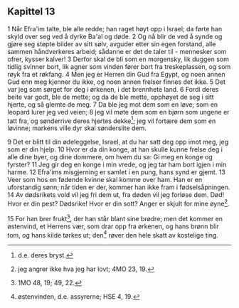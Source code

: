 ## Kapittel 13

1 Når Efra'im talte, ble alle redde; han raget høyt opp i Israel; da førte han skyld over seg ved å dyrke Ba'al og døde.
2 Og nå blir de ved å synde og gjøre seg støpte bilder av sitt sølv, avguder etter sin egen forstand, alle sammen håndverkeres arbeid; sådanne er det de taler til - mennesker som ofrer, kysser kalver!
3 Derfor skal de bli som en morgensky, lik duggen som tidlig svinner bort, lik agner som vinden fører bort fra treskeplassen, og som røyk fra et røkfang.
4 Men jeg er Herren din Gud fra Egypt, og noen annen Gud enn meg kjenner du ikke, og noen annen frelser finnes det ikke.
5 Det var jeg som sørget for deg i ørkenen, i det brennhete land.
6 Fordi deres beite var godt, ble de mette; og da de ble mette, opphøyet de seg i sitt hjerte, og så glemte de meg.
7 Da ble jeg mot dem som en løve; som en leopard lurer jeg ved veien;
8 jeg vil møte dem som en bjørn som ungene er tatt fra, og sønderrive deres hjertes dekke[^1]; jeg vil fortære dem som en løvinne; markens ville dyr skal sønderslite dem.

9 Det er blitt til din ødeleggelse, Israel, at du har satt deg opp imot meg, jeg som er din hjelp.
10 Hvor er da din konge, at han skulle kunne frelse deg i alle dine byer, og dine dommere, om hvem du sa: Gi meg en konge og fyrster?
11 Jeg gir deg en konge i min vrede, og jeg tar ham bort igjen i min harme.
12 Efra'ims misgjerning er samlet i en pung, hans synd er gjemt.
13 Veer som hos en fødende kvinne skal komme over ham. Han er en uforstandig sønn; når tiden er der, kommer han ikke fram i fødselsåpningen.
14 Av dødsrikets vold vil jeg fri dem ut, fra døden vil jeg forløse dem. Død! Hvor er din pest? Dødsrike! Hvor er din sott? Anger er skjult for mine øyne[^2].

15 For han brer frukt[^3], der han står blant sine brødre; men det kommer en østenvind, et Herrens vær, som drar opp fra ørkenen, og hans brønn blir tom, og hans kilde tørkes ut; den[^4] røver den hele skatt av kostelige ting.


[^1]:  d.e. deres bryst.
[^2]:  jeg angrer ikke hva jeg har lovt; 4MO 23, 19.
[^3]:  1MO 48, 19; 49, 22.
[^4]:  østenvinden, d.e. assyrerne; HSE 4, 19.
